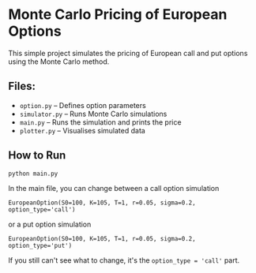 # Monte Carlo Pricing of European Options

This simple project simulates the pricing of European call and put options using the Monte Carlo method.

## Files:
- `option.py` – Defines option parameters
- `simulator.py` – Runs Monte Carlo simulations
- `main.py` – Runs the simulation and prints the price
- `plotter.py` – Visualises simulated data

## How to Run
```bash
python main.py
```
In the main file, you can change between a call option simulation
```
EuropeanOption(S0=100, K=105, T=1, r=0.05, sigma=0.2, option_type='call')
```
or a put option simulation

```
EuropeanOption(S0=100, K=105, T=1, r=0.05, sigma=0.2, option_type='put')
```
If you still can't see what to change, it's the ```option_type = 'call'``` part. 
